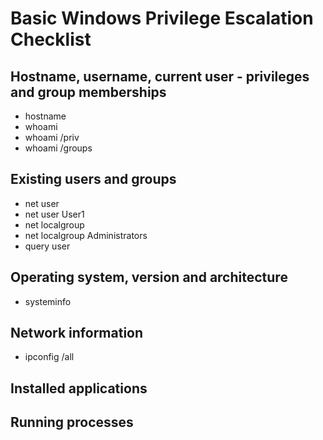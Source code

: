# Basic Windows Privilege Escalation Checklist
## Hostname, username, current user - privileges and group memberships
* hostname
* whoami
* whoami /priv
* whoami /groups
## Existing users and groups
* net user
* net user User1
* net localgroup
* net localgroup Administrators
* query user
## Operating system, version and architecture
* systeminfo
## Network information
* ipconfig /all
## Installed applications
## Running processes
